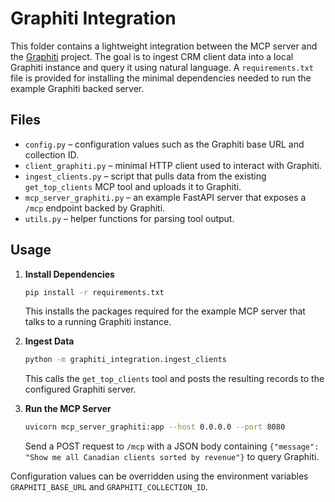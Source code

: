 # Graphiti Integration

This folder contains a lightweight integration between the MCP server and the
[Graphiti](https://github.com/getzep/graphiti) project. The goal is to ingest
CRM client data into a local Graphiti instance and query it using natural
language.  A `requirements.txt` file is provided for installing the minimal
dependencies needed to run the example Graphiti backed server.

## Files

- `config.py` – configuration values such as the Graphiti base URL and
  collection ID.
- `client_graphiti.py` – minimal HTTP client used to interact with Graphiti.
- `ingest_clients.py` – script that pulls data from the existing `get_top_clients`
  MCP tool and uploads it to Graphiti.
- `mcp_server_graphiti.py` – an example FastAPI server that exposes a `/mcp`
  endpoint backed by Graphiti.
- `utils.py` – helper functions for parsing tool output.

## Usage

1. **Install Dependencies**

   ```bash
   pip install -r requirements.txt
   ```

   This installs the packages required for the example MCP server that talks to
   a running Graphiti instance.

2. **Ingest Data**

   ```bash
   python -m graphiti_integration.ingest_clients
   ```

   This calls the `get_top_clients` tool and posts the resulting records to the
   configured Graphiti server.

3. **Run the MCP Server**

   ```bash
   uvicorn mcp_server_graphiti:app --host 0.0.0.0 --port 8080
   ```

   Send a POST request to `/mcp` with a JSON body containing `{"message":
   "Show me all Canadian clients sorted by revenue"}` to query Graphiti.

Configuration values can be overridden using the environment variables
`GRAPHITI_BASE_URL` and `GRAPHITI_COLLECTION_ID`.

